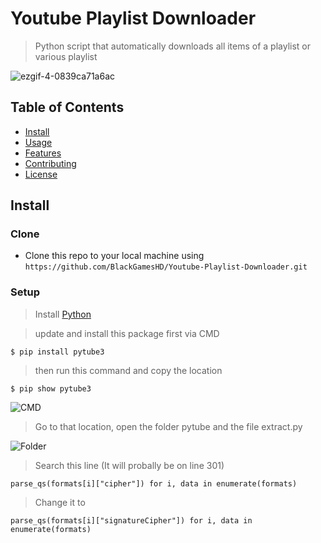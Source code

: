 # Youtube Playlist Downloader

> Python script that automatically downloads all items of a playlist or various playlist

![ezgif-4-0839ca71a6ac](https://user-images.githubusercontent.com/33136664/86649706-5f2e9f00-bfb8-11ea-9e29-32fd137c2782.gif)

## Table of Contents

- [Install](#Install)
- [Usage](#Usage)
- [Features](#features)
- [Contributing](#contributing)
- [License](#license)

## Install

### Clone

- Clone this repo to your local machine using `https://github.com/BlackGamesHD/Youtube-Playlist-Downloader.git`

### Setup

> Install [Python](https://www.python.org/downloads/)

> update and install this package first via CMD

```shell
$ pip install pytube3
```

> then run this command and copy the location

```shell
$ pip show pytube3
```
![CMD](https://user-images.githubusercontent.com/33136664/86653895-ecbfbe00-bfbb-11ea-9876-eb23fc1ee840.png)

> Go to that location, open the folder pytube and the file extract.py

![Folder](https://user-images.githubusercontent.com/33136664/86655592-365cd880-bfbd-11ea-9d0f-e8cb024177dc.png)

> Search this line (It will probally be on line 301)

```shell
parse_qs(formats[i]["cipher"]) for i, data in enumerate(formats)
```

> Change it to

```shell
parse_qs(formats[i]["signatureCipher"]) for i, data in enumerate(formats)
```

